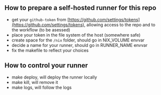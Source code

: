 ## How to prepare a self-hosted runner for this repo

- get your `github-token` from [https://github.com/settings/tokens](https://github.com/settings/tokens), allowing access to the repo and to the workflow (to be asessed)
- place your token in the file system of the host (somewhere safe)
- create space for the `/nix` folder, should go in NIX_VOLUME envvar
- decide a name for your runner, should go in RUNNER_NAME envvar
- fix the makefile to reflect your choices
  
## How to control your runner 

- make deploy, will deploy the runner locally
- make kill, will remove it 
- make logs, will follow the logs
